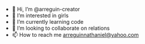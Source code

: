 - 👋 Hi, I’m @arreguin-creator
- 👀 I’m interested in girls
- 🌱 I’m currently learning code
- 💞️ I’m looking to collaborate on relations
- 📫 How to reach me arreguinnathaniel@yahoo.com

<!---
arreguin-creator/arreguin-creator is a ✨ special ✨ repository because its `README.md` (this file) appears on your GitHub profile.
You can click the Preview link to take a look at your changes.
--->
